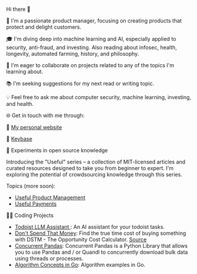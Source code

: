 Hi there 👋

🚀 I'm a passionate product manager, focusing on creating products that protect and delight customers.

🎓 I'm diving deep into machine learning and AI, especially applied to security, anti-fraud, and investing. Also reading about infosec, health, longevity, automated farming, history, and philosophy.

🤝 I'm eager to collaborate on projects related to any of the topics I'm learning about.

📚 I'm seeking suggestions for my next read or writing topic.

💡 Feel free to ask me about computer security, machine learning, investing, and health.

🌐 Get in touch with me through:

🔗 [My personal website](https://www.brianmwilcox.com/)

🔗 [Keybase](https://keybase.io/brianwilcox)

🌟 Experiments in open source knowledge

Introducing the "Useful" series – a collection of MIT-licensed articles and curated resources designed to take you from beginner to expert. I'm exploring the potential of crowdsourcing knowledge through this series.

Topics (more soon): 
- [Useful Product Management](https://github.com/briwilcox/UsefulProductManagement)
- [Useful Payments](https://github.com/briwilcox/UsefulPayments)

👨‍💻 Coding Projects
- [Todoist LLM Assistant
](https://github.com/briwilcox/todoist-llm-assistant): An AI assistant for your todoist tasks.
- [Don't Spend That Money](https://www.dontspendthatmoney.com/): Find the true time cost of buying something with DSTM - The Opportunity Cost Calculator. [Source](https://github.com/briwilcox/dontspendthatmoney)  
- [Concurrent Pandas](https://github.com/briwilcox/Concurrent-Pandas): Concurrent Pandas is a Python Library that allows you to use Pandas and / or Quandl to concurrently download bulk data using threads or processes.  
- [Algorithm Concepts in Go](https://github.com/briwilcox/algos): Algorithm examples in Go. 
